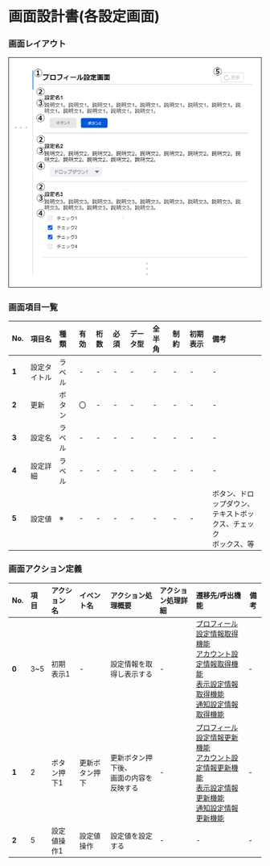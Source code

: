 # 画面設計書(各設定画面)

### 画面レイアウト

<span  id="images">![各設定画面](../../reference/2_bd/img/2.1.3/sc050/sc051.png "各設定画面")</span>
### 画面項目一覧

| No.   | 項目名       | 種類   | 有効 | 桁数 | 必須 | データ型 | 全半角 | 制約 | 初期表示 | 備考                                                         |
| :---- | :----------- | :----- | :--- | :--- | :--- | :------- | :----- | :--- | :------- | :----------------------------------------------------------- |
| **1** | 設定タイトル | ラベル | -    | -    | -    | -        | -      | -    | -        | -                                                            |
| **2** | 更新         | ボタン | 〇   | -    | -    | -        | -      | -    | -        | -                                                            |
| **3** | 設定名       | ラベル | -    | -    | -    | -        | -      | -    | -        | -                                                            |
| **4** | 設定詳細     | ラベル | -    | -    | -    | -        | -      | -    | -        | -                                                            |
| **5** | 設定値       | ※      | -    | -    | -    | -        | -      | -    | -        | ボタン、ドロップダウン、<br/>テキストボックス、チェック<br/>ボックス、等 |


### 画面アクション定義

| No.   | 項目 | アクション名 | イベント名 | アクション処理概要 | アクション処理詳細 | 遷移先/呼出機能 | 備考 |
| :---- | :--- | :----------- | :--------- | :----------------- | :----------------- | :----- | ---- |
| **0** | 3~5 | 初期表示1 | - | 設定情報を取得し表示する | - | [プロフィール設定情報取得機能](../../3_dd/3.3.3.APIDesign.html)<br>[アカウント設定情報取得機能](../../3_dd/3.3.3.APIDesign.html)<br/>[表示設定情報取得機能](../../3_dd/3.3.3.APIDesign.html)<br/>[通知設定情報取得機能](../../3_dd/3.3.3.APIDesign.html) | - |
| **1** | 2 | ボタン押下1 | 更新ボタン押下 | 更新ボタン押下後、<br/>画面の内容を反映する | - | [プロフィール設定情報更新機能](../../3_dd/3.3.3.APIDesign.html)<br/>[アカウント設定情報更新機能](../../3_dd/3.3.3.APIDesign.html)<br/>[表示設定情報更新機能](../../3_dd/3.3.3.APIDesign.html)<br/>[通知設定情報更新機能](../../3_dd/3.3.3.APIDesign.html) | - |
| **2** | 5 | 設定値操作1 | 設定値操作 | 設定値を設定する | - | - | - |